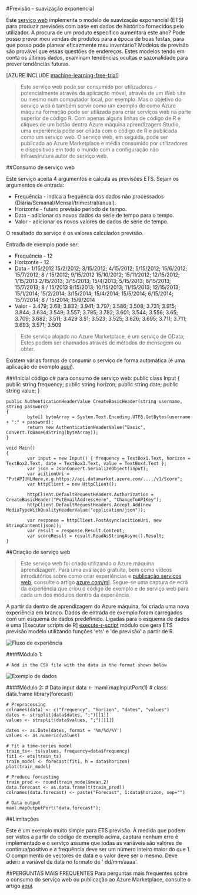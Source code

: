 <properties 
    pageTitle="Suavização previsão-exponencial | Microsoft Azure" 
    description="Serviço Web: suavização previsão-exponencial" 
    services="machine-learning" 
    documentationCenter="" 
    authors="xueshanz" 
    manager="jhubbard" 
    editor="cgronlun"/>

<tags 
    ms.service="machine-learning" 
    ms.workload="data-services" 
    ms.tgt_pltfrm="na" 
    ms.devlang="na" 
    ms.topic="article" 
    ms.date="08/17/2016" 
    ms.author="xueshzha"/> 


#<a name="forecasting---exponential-smoothing"></a>Previsão - suavização exponencial 

Este [serviço web]( https://datamarket.azure.com/dataset/aml_labs/ets) implementa o modelo de suavização exponencial (ETS) para produzir previsões com base em dados de histórico fornecidos pelo utilizador. A procura de um produto específico aumentará este ano? Pode posso prever meu vendas de produtos para a época de boas festas, para que posso pode planear eficazmente meu inventário? Modelos de previsão são provável que essas questões de endereços. Estes modelos tendo em conta os últimos dados, examinam tendências ocultas e sazonalidade para prever tendências futuras.  


[AZURE.INCLUDE [machine-learning-free-trial](../../includes/machine-learning-free-trial.md)]
 
>Este serviço web pode ser consumido por utilizadores – potencialmente através da aplicação móvel, através de um Web site ou mesmo num computador local, por exemplo. Mas o objetivo do serviço web é também servir como um exemplo de como Azure máquina formação pode ser utilizada para criar serviços web na parte superior de código R. Com apenas alguns linhas de código de R e cliques de um botão dentro Azure máquina aprendizagem Studio, uma experiência pode ser criada com o código de R e publicada como um serviço web. O serviço web, em seguida, pode ser publicado ao Azure Marketplace e média consumido por utilizadores e dispositivos em todo o mundo com a configuração não infraestrutura autor do serviço web.
 
##<a name="consumption-of-web-service"></a>Consumo de serviço web 
 
Este serviço aceita 4 argumentos e calcula as previsões ETS.
Sejam os argumentos de entrada:

* Frequência - indica a frequência dos dados não processados (Diária/Semanal/Mensal/trimestral/anual).
* Horizonte - futuro previsão período de tempo.
* Data - adicionar os novos dados da série de tempo para o tempo.
* Valor - adicionar os novos valores de dados de série de tempo.

O resultado do serviço é os valores calculados previsão.

Entrada de exemplo pode ser: 

* Frequência - 12
* Horizonte - 12
* Data - 1/15/2012 15/2/2012; 3/15/2012; 4/15/2012; 5/15/2012; 15/6/2012; 15/7/2012; 8 / 15/2012; 9/15/2012 15/10/2012; 15/11/2012; 12/15/2012; 1/15/2013 2/15/2013; 3/15/2013; 15/4/2013; 5/15/2013; 6/15/2013; 15/7/2013; 8 / 15/2013 9/15/2013; 10/15/2013; 11/15/2013; 12/15/2013; 15/1/2014; 15/2/2014; 3/15/2014; 15/4/2014; 15/5/2014; 6/15/2014; 15/7/2014; 8 / 15/2014; 15/9/2014
* Valor - 3.479; 3.68; 3.832; 3.941; 3.797; 3.586; 3.508; 3.731; 3.915; 3.844; 3.634; 3.549; 3.557; 3.785; 3.782; 3.601; 3.544; 3.556; 3.65; 3.709; 3.682; 3.511; 3.429 3.51; 3.523; 3.525; 3.626; 3.695; 3.711; 3.711; 3.693; 3.571; 3.509
 
>Este serviço alojado no Azure Marketplace, é um serviço de OData; Estes podem ser chamados através de métodos de mensagem ou obter. 

Existem várias formas de consumir o serviço de forma automática (é uma aplicação de exemplo [aqui](http://microsoftazuremachinelearning.azurewebsites.net/etsForecasting.aspx)).

###<a name="starting-c-code-for-web-service-consumption"></a>Inicial código c# para consumo de serviço web:
    public class Input
    {
            public string frequency;
            public string horizon;
            public string date;
            public string value;
    }
    
    public AuthenticationHeaderValue CreateBasicHeader(string username, string password)
    {
            byte[] byteArray = System.Text.Encoding.UTF8.GetBytes(username + ":" + password);
            return new AuthenticationHeaderValue("Basic", Convert.ToBase64String(byteArray));
    }

    void Main()
    {
            var input = new Input() { frequency = TextBox1.Text, horizon = TextBox2.Text, date = TextBox3.Text, value = TextBox4.Text };
            var json = JsonConvert.SerializeObject(input);
            var acitionUri = "PutAPIURLHere,e.g.https://api.datamarket.azure.com/..../v1/Score";
            var httpClient = new HttpClient();
    
            httpClient.DefaultRequestHeaders.Authorization = CreateBasicHeader("PutEmailAddressHere", "ChangeToAPIKey");
            httpClient.DefaultRequestHeaders.Accept.Add(new MediaTypeWithQualityHeaderValue("application/json"));
    
            var response = httpClient.PostAsync(acitionUri, new StringContent(json));
            var result = response.Result.Content;
            var scoreResult = result.ReadAsStringAsync().Result;
    }



##<a name="creation-of-web-service"></a>Criação de serviço web 

>Este serviço web foi criado utilizando o Azure máquina aprendizagem. Para uma avaliação gratuita, bem como vídeos introdutórios sobre como criar experiências e [publicação serviços web](machine-learning-publish-a-machine-learning-web-service.md), consulte o artigo [azure.com/ml](http://azure.com/ml). Segue-se uma captura de ecrã da experiência que criou o código de exemplo e de serviço web para cada um dos módulos dentro da experiência.

A partir da dentro de aprendizagem do Azure máquina, foi criada uma nova experiência em branco. Dados de entrada de exemplo foram carregados com um esquema de dados predefinido. Ligadas para o esquema de dados é uma [Executar scripts de R] [ execute-r-script] módulo que gera ETS previsão modelo utilizando funções 'ets' e 'de previsão' a partir de R. 


![Fluxo de experiência][2]

####<a name="module-1"></a>Módulo 1:
 
    # Add in the CSV file with the data in the format shown below 
![Exemplo de dados][3]   

####<a name="module-2"></a>Módulo 2:
    # Data input
    data <- maml.mapInputPort(1) # class: data.frame
    library(forecast)
    
    # Preprocessing
    colnames(data) <- c("frequency", "horizon", "dates", "values")
    dates <- strsplit(data$dates, ";")[[1]]
    values <- strsplit(data$values, ";")[[1]]
    
    dates <- as.Date(dates, format = '%m/%d/%Y')
    values <- as.numeric(values)
    
    # Fit a time-series model
    train_ts<- ts(values, frequency=data$frequency)
    fit1 <- ets(train_ts)
    train_model <- forecast(fit1, h = data$horizon)
    plot(train_model)
    
    # Produce forcasting
    train_pred <- round(train_model$mean,2)
    data.forecast <- as.data.frame(t(train_pred))
    colnames(data.forecast) <- paste("Forecast", 1:data$horizon, sep="")
    
    # Data output
    maml.mapOutputPort("data.forecast");

 
##<a name="limitations"></a>Limitações 

Este é um exemplo muito simple para ETS previsão. À medida que podem ser vistos a partir do código de exemplo acima, captura nenhum erro é implementado e o serviço assume que todas as variáveis são valores de contínua/positivo e a frequência deve ser um número inteiro maior do que 1. O comprimento de vectores de data e o valor deve ser o mesmo. Deve aderir a variável de data no formato de ' dd/mm/aaaa'.

##<a name="faq"></a>PERGUNTAS MAIS FREQUENTES
Para perguntas mais frequentes sobre o consumo do serviço web ou publicação ao Azure Marketplace, consulte o artigo [aqui](machine-learning-marketplace-faq.md).

[1]: ./media/machine-learning-r-csharp-forecasting-exponential-smoothing/ets-img1.png
[2]: ./media/machine-learning-r-csharp-forecasting-exponential-smoothing/ets-img2.png
[3]: ./media/machine-learning-r-csharp-forecasting-exponential-smoothing/ets-img3.png


<!-- Module References -->
[execute-r-script]: https://msdn.microsoft.com/library/azure/30806023-392b-42e0-94d6-6b775a6e0fd5/
 
